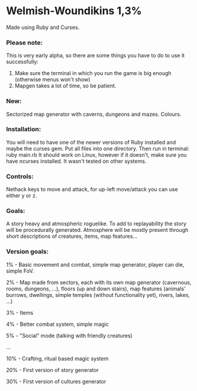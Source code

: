 # Welmish-Woundikins 1,3%
Made using Ruby and Curses.

### Please note:
This is very early alpha, so there are some things you have to do to use it successfully:

1. Make sure the terminal in which you run the game is big enough (otherwise menus won't show)
2. Mapgen takes a lot of time, so be patient.


### New:
Sectorized map generator with caverns, dungeons and mazes.
Colours.

### Installation:
You will need to have one of the newer versions of Ruby installed and maybe the curses gem.
Put all files into one directory. Then run in terminal: ruby main.rb
It should work on Linux, however if it doesn't, make sure you have ncurses installed. It wasn't tested on other systems.

### Controls:
Nethack keys to move and attack, for up-left move/attack you can use either y or z.

### Goals:
A story heavy and atmospheric roguelike. To add to replayability the story will be procedurally generated. Atmosphere will be mostly present through short descriptions of creatures, items, map features...

### Version goals:
1%   - Basic movement and combat, simple map generator, player can die, simple FoV.

2%   - Map made from sectors, each with its own map generator (cavernous, rooms, dungeons, ...), floors (up and down stairs), map features (animals' burrows, dwellings, simple temples (without functionality yet), rivers, lakes, ...)

3%    - Items

4%    - Better combat system, simple magic

5%    - "Social" mode (talking with friendly creatures)

...

10%   - Crafting, ritual based magic system

20%   - First version of story generator

30%   - First version of cultures generator

